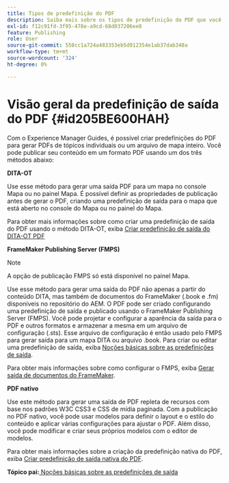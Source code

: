 ```yaml
---
title: Tipos de predefinição do PDF
description: Saiba mais sobre os tipos de predefinição do PDF que você pode criar usando o Adobe Experience Manager Guides.
exl-id: f12c91fd-3f95-478e-a9cd-68d037206ee8
feature: Publishing
role: User
source-git-commit: 558cc1a724a483353eb5d912354e1ab37dab348a
workflow-type: tm+mt
source-wordcount: '324'
ht-degree: 0%

---
```


# Visão geral da predefinição de saída do PDF {#id205BE600HAH}

Com o Experience Manager Guides, é possível criar predefinições do PDF para gerar PDFs de tópicos individuais ou um arquivo de mapa inteiro. Você pode publicar seu conteúdo em um formato PDF usando um dos três métodos abaixo:

**DITA-OT**

Use esse método para gerar uma saída PDF para um mapa no console Mapa ou no painel Mapa. É possível definir as propriedades de publicação antes de gerar o PDF, criando uma predefinição de saída para o mapa que está aberto no console do Mapa ou no painel do Mapa.

Para obter mais informações sobre como criar uma predefinição de saída do PDF usando o método DITA-OT, exiba [Criar predefinição de saída do DITA-OT PDF](./generate-output-pdf-dita-ot.md)

**FrameMaker Publishing Server (FMPS)**

>[!NOTE]
>
> A opção de publicação FMPS só está disponível no painel Mapa.

Use esse método para gerar uma saída do PDF não apenas a partir do conteúdo DITA, mas também de documentos do FrameMaker (.book e .fm) disponíveis no repositório do AEM. O PDF pode ser criado configurando uma predefinição de saída e publicado usando o FrameMaker Publishing Server (FMPS). Você pode projetar e configurar a aparência da saída para o PDF e outros formatos e armazenar a mesma em um arquivo de configuração (.sts). Esse arquivo de configuração é então usado pelo FMPS para gerar saída para um mapa DITA ou arquivo .book. Para criar ou editar uma predefinição de saída, exiba [Noções básicas sobre as predefinições de saída](../user-guide/generate-output-understand-presets.md).

Para obter mais informações sobre como configurar o FMPS, exiba [Gerar saída de documentos do FrameMaker](../user-guide/fm-output-generatation.md).

**PDF nativo**

Use este método para gerar uma saída de PDF repleta de recursos com base nos padrões W3C CSS3 e CSS de mídia paginada. Com a publicação no PDF nativo, você pode usar modelos para definir o layout e o estilo do conteúdo e aplicar várias configurações para ajustar o PDF. Além disso, você pode modificar e criar seus próprios modelos com o editor de modelos.

Para obter mais informações sobre a criação da predefinição nativa do PDF, exiba [Criar predefinição de saída nativa do PDF](../web-editor/native-pdf-web-editor.md).





**Tópico pai:**[ Noções básicas sobre as predefinições de saída](generate-output-understand-presets.md)
